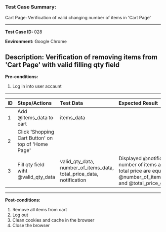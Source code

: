 
### Test Case Summary:
Cart Page: Verification of valid changing number of items in 'Cart Page'

---

**Test Case ID:** 028

**Environment:** Google Chrome

**Description:**
Verification of removing items from 'Cart Page' with valid filling qty field
---

**Pre-conditions:**
1. Log in into user accaunt    
---

|      ID       | Steps/Actions |  Test Data  | Expected Result |
| ------------- |:--------------| :---------- | :-------------- |
|       1       |Add @items_data to cart|items_data|                 |
|       2       |Click 'Shopping Cart Button' on top of 'Home Page'| | |
|       3       |Fill qty field wiht @valid_qty_data| valid_qty_data, number_of_items_data, total_price_data, notification | Displayed @notification, number of items and total price are equal  @number_of_items_data and @total_price_data|

---

**Post-conditions:**
1. Remove all items from cart
2. Log out
3. Clean cookies and cache in the browser
4. Close the browser
